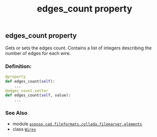 ﻿---
title: edges_count property
second_title: Aspose.CAD for Python via .NET API References
description: 
type: docs
weight: 40
url: /python-net/aspose.cad.fileformats.collada.fileparser.elements/wires/edges_count/
is_root: false
---

## edges_count property


Gets or sets the edges count.
Contains a list of integers describing the number of edges for each wire.
### Definition:
```python
@property
def edges_count(self):
    ...
@edges_count.setter
def edges_count(self, value):
    ...
```

### See Also
* module [`aspose.cad.fileformats.collada.fileparser.elements`](../../)
* class [`Wires`](/cad/python-net/aspose.cad.fileformats.collada.fileparser.elements/wires)
